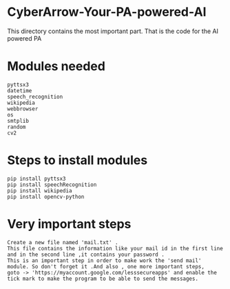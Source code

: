 # CyberArrow-Your-PA-powered-AI 
This directory contains the most important part. That is the code for the AI powered PA
# Modules needed
    pyttsx3
    datetime
    speech_recognition 
    wikipedia
    webbrowser
    os
    smtplib
    random
    cv2
# Steps to install modules

    pip install pyttsx3 
    pip install speechRecognition
    pip install wikipedia
    pip install opencv-python
# Very important steps
    Create a new file named 'mail.txt' . 
    This file contains the information like your mail id in the first line and in the second line ,it contains your password .
    This is an important step in order to make work the 'send mail' module. So don't forget it .And also , one more important steps, 
    goto -> 'https://myaccount.google.com/lesssecureapps' and enable the tick mark to make the program to be able to send the messages.
 
